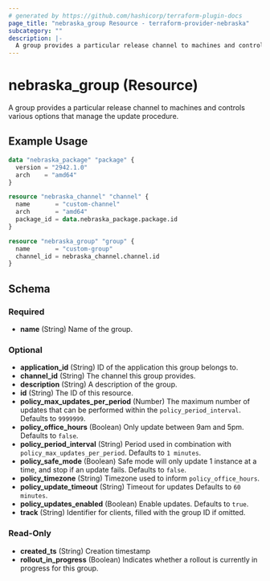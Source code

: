 ```yaml
---
# generated by https://github.com/hashicorp/terraform-plugin-docs
page_title: "nebraska_group Resource - terraform-provider-nebraska"
subcategory: ""
description: |-
  A group provides a particular release channel to machines and controls various options that manage the update procedure.
---
```


# nebraska_group (Resource)

A group provides a particular release channel to machines and controls various options that manage the update procedure.

## Example Usage

```terraform
data "nebraska_package" "package" {
  version = "2942.1.0"
  arch    = "amd64"
}

resource "nebraska_channel" "channel" {
  name       = "custom-channel"
  arch       = "amd64"
  package_id = data.nebraska_package.package.id
}

resource "nebraska_group" "group" {
  name       = "custom-group"
  channel_id = nebraska_channel.channel.id
}
```

<!-- schema generated by tfplugindocs -->
## Schema

### Required

- **name** (String) Name of the group.

### Optional

- **application_id** (String) ID of the application this group belongs to.
- **channel_id** (String) The channel this group provides.
- **description** (String) A description of the group.
- **id** (String) The ID of this resource.
- **policy_max_updates_per_period** (Number) The maximum number of updates that can be performed within the `policy_period_interval`. Defaults to `9999999`.
- **policy_office_hours** (Boolean) Only update between 9am and 5pm. Defaults to `false`.
- **policy_period_interval** (String) Period used in combination with `policy_max_updates_per_period`. Defaults to `1 minutes`.
- **policy_safe_mode** (Boolean) Safe mode will only update 1 instance at a time, and stop if an update fails. Defaults to `false`.
- **policy_timezone** (String) Timezone used to inform `policy_office_hours`.
- **policy_update_timeout** (String) Timeout for updates Defaults to `60 minutes`.
- **policy_updates_enabled** (Boolean) Enable updates. Defaults to `true`.
- **track** (String) Identifier for clients, filled with the group ID if omitted.

### Read-Only

- **created_ts** (String) Creation timestamp
- **rollout_in_progress** (Boolean) Indicates whether a rollout is currently in progress for this group.


